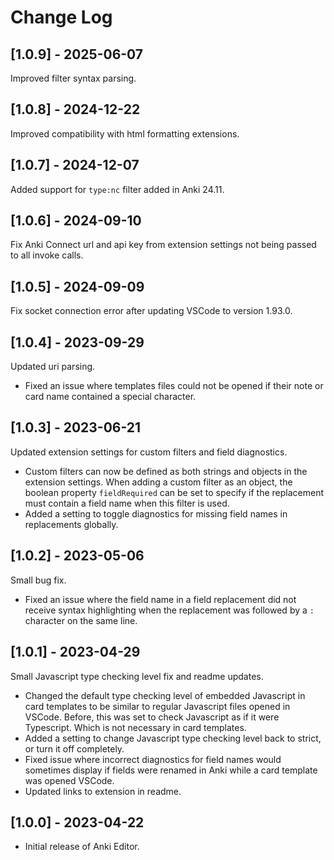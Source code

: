 # Change Log

## [1.0.9] - 2025-06-07

Improved filter syntax parsing.

## [1.0.8] - 2024-12-22

Improved compatibility with html formatting extensions.

## [1.0.7] - 2024-12-07

Added support for `type:nc` filter added in Anki 24.11.

## [1.0.6] - 2024-09-10

Fix Anki Connect url and api key from extension settings not being passed to all invoke calls.

## [1.0.5] - 2024-09-09

Fix socket connection error after updating VSCode to version 1.93.0.

## [1.0.4] - 2023-09-29

Updated uri parsing.

* Fixed an issue where templates files could not be opened if their note or card name contained a special character.

## [1.0.3] - 2023-06-21

Updated extension settings for custom filters and field diagnostics.

* Custom filters can now be defined as both strings and objects in the extension settings. When adding a custom filter as an object, the boolean property `fieldRequired` can be set to specify if the replacement must contain a field name when this filter is used.
* Added a setting to toggle diagnostics for missing field names in replacements globally.

## [1.0.2] - 2023-05-06

Small bug fix.

* Fixed an issue where the field name in a field replacement did not receive syntax highlighting when the replacement was followed by a `:` character on the same line.

## [1.0.1] - 2023-04-29

Small Javascript type checking level fix and readme updates.

- Changed the default type checking level of embedded Javascript in card templates to be similar to regular Javascript files opened in VSCode.
  Before, this was set to check Javascript as if it were Typescript. Which is not necessary in card templates.
- Added a setting to change Javascript type checking level back to strict, or turn it off completely.
- Fixed issue where incorrect diagnostics for field names would sometimes display if fields were renamed in Anki while a card template was opened VSCode.
- Updated links to extension in readme.

## [1.0.0] - 2023-04-22

- Initial release of Anki Editor.

